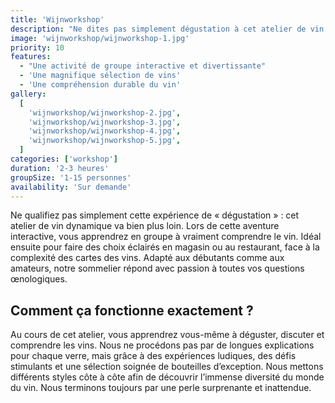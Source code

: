 ```yaml
---
title: 'Wijnworkshop'
description: "Ne dites pas simplement dégustation à cet atelier de vin dynamique. Lors de cette aventure interactive, vous apprendrez en groupe à vraiment comprendre le vin"
image: 'wijnworkshop/wijnworkshop-1.jpg'
priority: 10
features:
  - "Une activité de groupe interactive et divertissante"
  - 'Une magnifique sélection de vins'
  - 'Une compréhension durable du vin'
gallery:
  [
    'wijnworkshop/wijnworkshop-2.jpg',
    'wijnworkshop/wijnworkshop-3.jpg',
    'wijnworkshop/wijnworkshop-4.jpg',
    'wijnworkshop/wijnworkshop-5.jpg',
  ]
categories: ['workshop']
duration: '2-3 heures'
groupSize: '1-15 personnes'
availability: 'Sur demande'
---
```


Ne qualifiez pas simplement cette expérience de « dégustation » : cet atelier de vin dynamique va bien plus loin. Lors de cette aventure interactive, vous apprendrez en groupe à vraiment comprendre le vin. Idéal ensuite pour faire des choix éclairés en magasin ou au restaurant, face à la complexité des cartes des vins. Adapté aux débutants comme aux amateurs, notre sommelier répond avec passion à toutes vos questions œnologiques.

## Comment ça fonctionne exactement ?

Au cours de cet atelier, vous apprendrez vous-même à déguster, discuter et comprendre les vins. Nous ne procédons pas par de longues explications pour chaque verre, mais grâce à des expériences ludiques, des défis stimulants et une sélection soignée de bouteilles d’exception. Nous mettons différents styles côte à côte afin de découvrir l’immense diversité du monde du vin. Nous terminons toujours par une perle surprenante et inattendue.